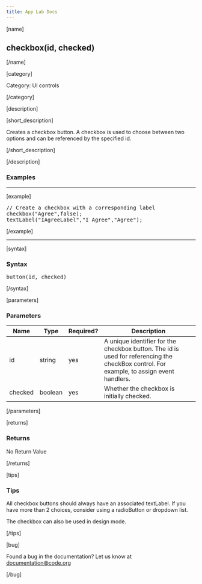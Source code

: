 ```yaml
---
title: App Lab Docs
---
```


[name]

## checkbox(id, checked)

[/name]


[category]

Category: UI controls

[/category]

[description]

[short_description]

Creates a checkbox button. A checkbox is used to choose between two options and can be referenced by the specified id.

[/short_description]

[/description]

### Examples
____________________________________________________

[example]

<pre>
// Create a checkbox with a corresponding label
checkbox("Agree",false);
textLabel("IAgreeLabel","I Agree","Agree");
</pre>

[/example]

____________________________________________________

[syntax]

### Syntax
<pre>
button(id, checked)
</pre>

[/syntax]


[parameters]

### Parameters

| Name  | Type | Required? | Description |
|-----------------|------|-----------|-------------|
| id | string | yes | A unique identifier for the checkbox button. The id is used for referencing the checkBox control. For example, to assign event handlers. |
| checked | boolean | yes | Whether the checkbox is initially checked. |
[/parameters]

[returns]

### Returns
No Return Value

[/returns]

[tips]

### Tips
All checkbox buttons should always have an associated textLabel. If you have more than 2 choices, consider using a radioButton or dropdown list.

The checkbox can also be used in design mode.

[/tips]

[bug]

Found a bug in the documentation? Let us know at documentation@code.org

[/bug]
